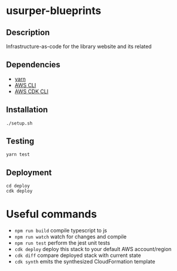 # usurper-blueprints
## Description
Infrastructure-as-code for the library website and its related

## Dependencies

  * [yarn](https://yarnpkg.com/lang/en/)
  * [AWS CLI](https://aws.amazon.com/cli/)
  * [AWS CDK CLI](https://docs.aws.amazon.com/cdk/latest/guide/tools.html)

## Installation
`./setup.sh`

## Testing
`yarn test`

## Deployment
```
cd deploy
cdk deploy
```

# Useful commands

 * `npm run build`   compile typescript to js
 * `npm run watch`   watch for changes and compile
 * `npm run test`    perform the jest unit tests
 * `cdk deploy`      deploy this stack to your default AWS account/region
 * `cdk diff`        compare deployed stack with current state
 * `cdk synth`       emits the synthesized CloudFormation template
